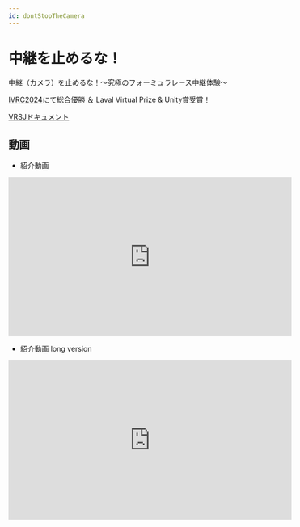```yaml
---
id: dontStopTheCamera
---
```


# 中継を止めるな！
中継（カメラ）を止めるな！～究極のフォーミュラレース中継体験～


[IVRC2024](https://ivrc.net/2024/)にて総合優勝 ＆ Laval Virtual Prize & Unity賞受賞！


[VRSJドキュメント](https://conference.vrsj.org/ac2024/program/doc/IVRC-17.pdf)


## 動画
- 紹介動画
<iframe width="560" height="315" src="https://www.youtube.com/embed/Eaj7ZV1shRo?si=eXShmr53-QzuO_NB" title="YouTube video player" frameborder="0" allow="accelerometer; autoplay; clipboard-write; encrypted-media; gyroscope; picture-in-picture; web-share" referrerpolicy="strict-origin-when-cross-origin" allowfullscreen></iframe>

- 紹介動画 long version
<iframe width="560" height="315" src="https://www.youtube.com/embed/la4pmREkvoo?si=jvihYD89vvidaBqs" title="YouTube video player" frameborder="0" allow="accelerometer; autoplay; clipboard-write; encrypted-media; gyroscope; picture-in-picture; web-share" referrerpolicy="strict-origin-when-cross-origin" allowfullscreen></iframe>